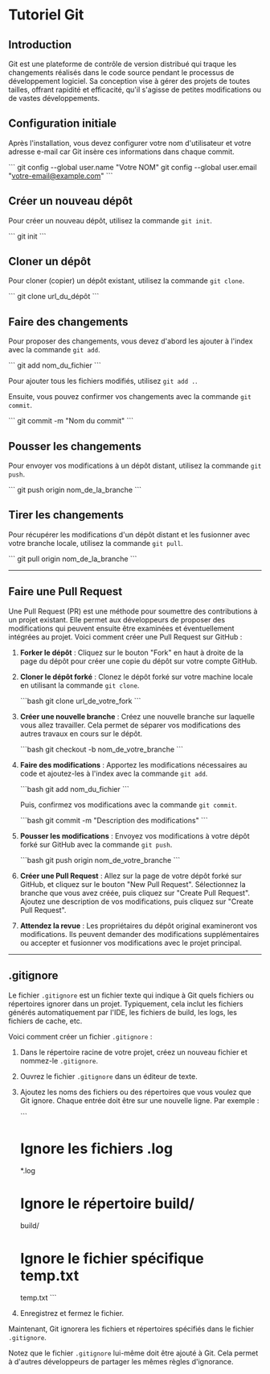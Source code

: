 # Tutoriel Git

## Introduction

Git est une plateforme de contrôle de version distribué qui traque les changements réalisés dans le code source pendant le processus de développement logiciel. Sa conception vise à gérer des projets de toutes tailles, offrant rapidité et efficacité, qu'il s'agisse de petites modifications ou de vastes développements.


## Configuration initiale

Après l'installation, vous devez configurer votre nom d'utilisateur et votre adresse e-mail car Git insère ces informations dans chaque commit.

\`\`\`
git config --global user.name "Votre NOM"
git config --global user.email "votre-email@example.com"
\`\`\`

## Créer un nouveau dépôt

Pour créer un nouveau dépôt, utilisez la commande `git init`.

\`\`\`
git init
\`\`\`

## Cloner un dépôt

Pour cloner (copier) un dépôt existant, utilisez la commande `git clone`.

\`\`\`
git clone url_du_dépôt
\`\`\`

## Faire des changements

Pour proposer des changements, vous devez d'abord les ajouter à l'index avec la commande `git add`.

\`\`\`
git add nom_du_fichier
\`\`\`

Pour ajouter tous les fichiers modifiés, utilisez `git add .`.

Ensuite, vous pouvez confirmer vos changements avec la commande `git commit`.

\`\`\`
git commit -m "Nom du commit"
\`\`\`

## Pousser les changements

Pour envoyer vos modifications à un dépôt distant, utilisez la commande `git push`.

\`\`\`
git push origin nom_de_la_branche
\`\`\`

## Tirer les changements

Pour récupérer les modifications d'un dépôt distant et les fusionner avec votre branche locale, utilisez la commande `git pull`.

\`\`\`
git pull origin nom_de_la_branche
\`\`\`

---------------------

## Faire une Pull Request

Une Pull Request (PR) est une méthode pour soumettre des contributions à un projet existant. Elle permet aux développeurs de proposer des modifications qui peuvent ensuite être examinées et éventuellement intégrées au projet. Voici comment créer une Pull Request sur GitHub :

1. **Forker le dépôt** : Cliquez sur le bouton "Fork" en haut à droite de la page du dépôt pour créer une copie du dépôt sur votre compte GitHub.

2. **Cloner le dépôt forké** : Clonez le dépôt forké sur votre machine locale en utilisant la commande `git clone`.

    \`\`\`bash
    git clone url_de_votre_fork
    \`\`\`

3. **Créer une nouvelle branche** : Créez une nouvelle branche sur laquelle vous allez travailler. Cela permet de séparer vos modifications des autres travaux en cours sur le dépôt.

    \`\`\`bash
    git checkout -b nom_de_votre_branche
    \`\`\`

4. **Faire des modifications** : Apportez les modifications nécessaires au code et ajoutez-les à l'index avec la commande `git add`.

    \`\`\`bash
    git add nom_du_fichier
    \`\`\`

    Puis, confirmez vos modifications avec la commande `git commit`.

    \`\`\`bash
    git commit -m "Description des modifications"
    \`\`\`

5. **Pousser les modifications** : Envoyez vos modifications à votre dépôt forké sur GitHub avec la commande `git push`.

    \`\`\`bash
    git push origin nom_de_votre_branche
    \`\`\`

6. **Créer une Pull Request** : Allez sur la page de votre dépôt forké sur GitHub, et cliquez sur le bouton "New Pull Request". Sélectionnez la branche que vous avez créée, puis cliquez sur "Create Pull Request". Ajoutez une description de vos modifications, puis cliquez sur "Create Pull Request".

7. **Attendez la revue** : Les propriétaires du dépôt original examineront vos modifications. Ils peuvent demander des modifications supplémentaires ou accepter et fusionner vos modifications avec le projet principal.

---------------------

## .gitignore

Le fichier `.gitignore` est un fichier texte qui indique à Git quels fichiers ou répertoires ignorer dans un projet. Typiquement, cela inclut les fichiers générés automatiquement par l'IDE, les fichiers de build, les logs, les fichiers de cache, etc.

Voici comment créer un fichier `.gitignore` :

1. Dans le répertoire racine de votre projet, créez un nouveau fichier et nommez-le `.gitignore`.

2. Ouvrez le fichier `.gitignore` dans un éditeur de texte.

3. Ajoutez les noms des fichiers ou des répertoires que vous voulez que Git ignore. Chaque entrée doit être sur une nouvelle ligne. Par exemple :

    \`\`\`
    # Ignore les fichiers .log
    *.log

    # Ignore le répertoire build/
    build/

    # Ignore le fichier spécifique temp.txt
    temp.txt
    \`\`\`

4. Enregistrez et fermez le fichier.

Maintenant, Git ignorera les fichiers et répertoires spécifiés dans le fichier `.gitignore`.

Notez que le fichier `.gitignore` lui-même doit être ajouté à Git. Cela permet à d'autres développeurs de partager les mêmes règles d'ignorance.